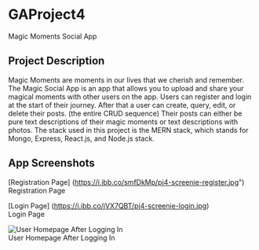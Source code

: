 # GAProject4
Magic Moments Social App

## Project Description

Magic Moments are moments in our lives that we cherish and remember.
The Magic Social App is an app that allows you to upload and share your magical moments with other users on the app.
Users can register and login at the start of their journey.
After that a user can create, query, edit, or delete their posts. (the entire CRUD sequence)
Their posts can either be pure text descriptions of their magic moments or text descriptions with photos.
The stack used in this project is the MERN stack, which stands for Mongo, Express, React.js, and Node.js stack.

## App Screenshots

[Registration Page] (https://i.ibb.co/smfDkMp/pj4-screenie-register.jpg") <br />
Registration Page

[Login Page] (https://i.ibb.co/jVX7QBT/pj4-screenie-login.jpg) <br />
  Login Page
  
![User Homepage After Logging In](https://i.ibb.co/crtQpsp/pj4-screenie1.jpg) <br />
  User Homepage After Logging In 
  

 
